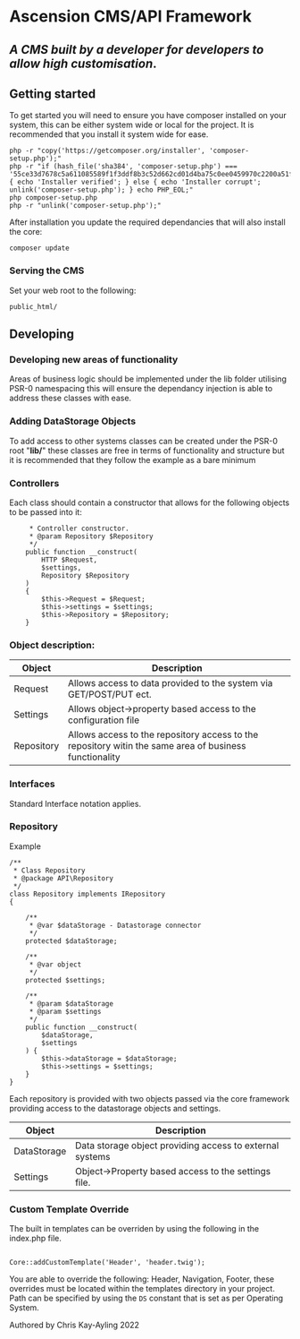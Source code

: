 # Ascension CMS/API Framework

## *A CMS built by a developer for developers to allow high customisation*.

## Getting started

To get started you will need to ensure you have composer installed on your system, this can be either system wide or local for the project. It is recommended that you install it system wide for ease.

```
php -r "copy('https://getcomposer.org/installer', 'composer-setup.php');"
php -r "if (hash_file('sha384', 'composer-setup.php') === '55ce33d7678c5a611085589f1f3ddf8b3c52d662cd01d4ba75c0ee0459970c2200a51f492d557530c71c15d8dba01eae') { echo 'Installer verified'; } else { echo 'Installer corrupt'; unlink('composer-setup.php'); } echo PHP_EOL;"
php composer-setup.php
php -r "unlink('composer-setup.php');"
```

After installation you update the required dependancies that will also install the core:

```
composer update
```

### Serving the CMS

Set your web root to the following:
 

```
public_html/
```

## Developing

### Developing new areas of functionality
Areas of business logic should be implemented under the lib folder utilising PSR-0 namespacing this will ensure the dependancy injection is able to
address these classes with ease.

### Adding DataStorage Objects

To add access to other systems classes can be created under the PSR-0 root "<b>lib/</b>" these classes are free in terms
of functionality and structure but it is recommended that they follow the example as a bare minimum


### Controllers

Each class should contain a constructor that allows for the following objects to be passed into it:

```  /**
     * Controller constructor.
     * @param Repository $Repository
     */
    public function __construct(
        HTTP $Request,
        $settings,
        Repository $Repository
    )
    {
        $this->Request = $Request;
        $this->settings = $settings;
        $this->Repository = $Repository;
    }
```
### Object description:


| Object | Description |
|--------| ----------- |
|Request | Allows access to data provided to the system via GET/POST/PUT ect.|
| Settings | Allows object->property based access to the configuration file |
| Repository | Allows access to the repository access to the repository witin the same area of business functionality|

### Interfaces

Standard Interface notation applies.

### Repository

Example

```
/**
 * Class Repository
 * @package API\Repository
 */
class Repository implements IRepository
{

    /**
     * @var $dataStorage - Datastorage connector
     */
    protected $dataStorage;

    /**
     * @var object
     */
    protected $settings;

    /**
     * @param $dataStorage
     * @param $settings
     */
    public function __construct(
        $dataStorage,
        $settings
    ) {
        $this->dataStorage = $dataStorage;
        $this->settings = $settings;
    }
}
```

Each repository is provided with two objects passed via the core framework providing access to the datastorage objects and settings.

| Object      | Description|
|-------------| -----------| 
| DataStorage | Data storage object providing access to external systems
| Settings | Object->Property based access to the settings file.|

### Custom Template Override

The built in templates can be overriden by using the following in the index.php file.

```

Core::addCustomTemplate('Header', 'header.twig');

```

You are able to override the following: Header, Navigation, Footer, these overrides must be located within the templates directory in your project. Path can be specified by using the `DS` constant that is set as per Operating System.

Authored by Chris Kay-Ayling 2022
